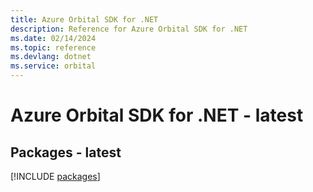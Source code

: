 ```yaml
---
title: Azure Orbital SDK for .NET
description: Reference for Azure Orbital SDK for .NET
ms.date: 02/14/2024
ms.topic: reference
ms.devlang: dotnet
ms.service: orbital
---
```

# Azure Orbital SDK for .NET - latest
## Packages - latest
[!INCLUDE [packages](orbital-index.md)]